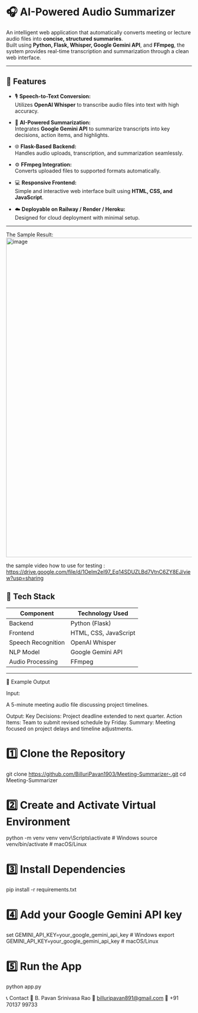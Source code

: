 # 🎧 AI-Powered Audio Summarizer  

An intelligent web application that automatically converts meeting or lecture audio files into **concise, structured summaries**.  
Built using **Python, Flask, Whisper, Google Gemini API**, and **FFmpeg**, the system provides real-time transcription and summarization through a clean web interface.

---

## 🚀 Features  

- 🎙️ **Speech-to-Text Conversion:**  
  Utilizes **OpenAI Whisper** to transcribe audio files into text with high accuracy.  

- 🧠 **AI-Powered Summarization:**  
  Integrates **Google Gemini API** to summarize transcripts into key decisions, action items, and highlights.  

- 🌐 **Flask-Based Backend:**  
  Handles audio uploads, transcription, and summarization seamlessly.  

- ⚙️ **FFmpeg Integration:**  
  Converts uploaded files to supported formats automatically.  

- 💻 **Responsive Frontend:**  
  Simple and interactive web interface built using **HTML, CSS, and JavaScript**.  

- ☁️ **Deployable on Railway / Render / Heroku:**  
  Designed for cloud deployment with minimal setup.

---

The Sample Result:
<img width="1860" height="866" alt="image" src="https://github.com/user-attachments/assets/dd558f0c-6004-4b1b-84b8-f443bb1a1be3" />

the sample video how to use for testing :
https://drive.google.com/file/d/1Oelm2eI97_Eq14SDUZLBd7VtnC6ZY8EJ/view?usp=sharing



## 🧩 Tech Stack  

| Component | Technology Used |
|------------|----------------|
| Backend | Python (Flask) |
| Frontend | HTML, CSS, JavaScript |
| Speech Recognition | OpenAI Whisper |
| NLP Model | Google Gemini API |
| Audio Processing | FFmpeg |


---



🧠 Example Output

Input:

A 5-minute meeting audio file discussing project timelines.

Output:
Key Decisions: Project deadline extended to next quarter.
Action Items: Team to submit revised schedule by Friday.
Summary: Meeting focused on project delays and timeline adjustments.

# 1️⃣ Clone the Repository
git clone https://github.com/BilluriPavan1903/Meeting-Summarizer-.git
cd Meeting-Summarizer

# 2️⃣ Create and Activate Virtual Environment
python -m venv venv
venv\Scripts\activate        # Windows
source venv/bin/activate     # macOS/Linux

# 3️⃣ Install Dependencies
pip install -r requirements.txt

# 4️⃣ Add your Google Gemini API key
set GEMINI_API_KEY=your_google_gemini_api_key   # Windows
export GEMINI_API_KEY=your_google_gemini_api_key  # macOS/Linux

# 5️⃣ Run the App
python app.py



📞 Contact
👤 B. Pavan Srinivasa Rao
📧 billuripavan891@gmail.com
📱 +91 70137 99733















